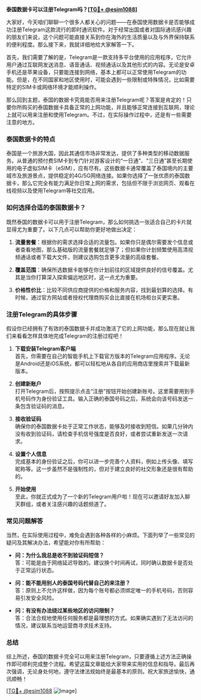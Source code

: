 **泰国数据卡可以注册Telegram吗？[[TG💪+ @esim1088](https://t.me/s/esim1088)]**

大家好，今天咱们聊聊一个很多人都关心的问题——在泰国使用数据卡是否能够成功注册Telegram这款流行的即时通讯软件。对于经常出国或者对国际通讯感兴趣的朋友们来说，这个问题可能直接关系到你在海外的生活质量以及与外界保持联系的便利程度。那么接下来，我就详细地给大家解答一下。

首先，我们需要了解的是，Telegram是一款支持多平台使用的应用程序，它允许用户通过互联网发送消息、语音通话、视频通话以及其他形式的内容。无论是安卓手机还是苹果设备，只要能连接到网络，基本上都可以正常使用Telegram的功能。但是，在不同国家和地区使用时，可能会遇到一些限制或特殊情况，比如需要特定的SIM卡或网络环境才能顺利操作。

那么回到主题，泰国的数据卡究竟能否用来注册Telegram呢？答案是肯定的！只要你所购买的泰国数据卡具备正常的上网功能，并且能够正常连接到互联网，理论上就可以用来注册和使用Telegram。不过，在实际操作过程中，还是有一些需要注意的地方。

### 泰国数据卡的特点

泰国是一个旅游大国，因此其通信市场非常发达，提供了多种类型的移动数据服务。从普通的预付费SIM卡到专门针对游客设计的“一日通”、“三日通”甚至长期使用的电子虚拟SIM卡（eSIM），应有尽有。这些数据卡通常覆盖了泰国境内的主要城市及旅游景点，提供稳定的4G/5G网络连接。如果你选择了一张优质的泰国数据卡，那么它完全有能力满足你日常上网的需求，包括但不限于浏览网页、观看在线视频以及使用Telegram等社交应用。

### 如何选择合适的泰国数据卡？

既然泰国的数据卡可以用于注册Telegram，那么如何挑选一张适合自己的卡片就显得尤为重要了。以下几点可以帮助你更好地做出决定：

1. **流量套餐**：根据你的需求选择合适的流量包。如果你只是偶尔需要发个信息或者查看地图，那么基础版的流量套餐就足够了；但如果你计划频繁使用高清视频通话或者下载大文件，则建议选购包含更多流量的高级套餐。
   
2. **覆盖范围**：确保所选数据卡能够在你计划前往的区域提供良好的信号覆盖。尤其是当你打算深入探索偏远地区时，这一点尤为重要。
   
3. **价格性价比**：比较不同供应商提供的价格和服务内容，找到最划算的选择。有时候，通过官方网站或者授权代理商购买会比直接在机场柜台买更实惠。

### 注册Telegram的具体步骤

假设你已经拥有了有效的泰国数据卡并成功激活了它的上网功能，那么现在就让我们来看看怎样具体地完成Telegram的注册过程吧！

1. **下载安装Telegram客户端**  
   首先，你需要在自己的智能手机上下载官方版本的Telegram应用程序。无论是Android还是iOS系统，都可以轻松地从各自的应用商店里搜索并下载最新版本。

2. **创建新账户**  
   打开Telegram后，按照提示点击“注册”按钮开始创建新账号。这里需要用到手机号码作为身份验证工具。输入正确的泰国号码之后，系统会向该号码发送一条包含验证码的消息。

3. **接收验证码**  
   确保你的泰国数据卡处于正常工作状态，能够及时接收到短信。如果几分钟内没有收到验证码，请检查手机信号强度是否良好，或者尝试重新发送一次请求。

4. **设置个人信息**  
   完成基本的身份验证之后，你可以进一步完善个人资料，例如上传头像、填写昵称等。这一步虽然不是强制性的，但对于建立良好的社交形象还是很有帮助的。

5. **开始使用**  
   至此，你就正式成为了一个新的Telegram用户啦！现在可以邀请好友加入聊天群组，或者关注感兴趣的话题频道了。

### 常见问题解答

当然，在实际使用过程中，难免会遇到各种各样的小麻烦。下面列举了一些常见的疑问及其解决办法，希望能对你有所帮助：

- **问：为什么我总是收不到验证码短信？**  
  答：可能是由于网络延迟导致的。建议换个时间再试，同时确认数据卡是否处于正常运行状态。

- **问：能不能用别人的泰国号码代替自己的来注册？**  
  答：原则上不允许这样做，因为每个账号都必须绑定唯一的手机号码，否则容易引发安全风险。

- **问：有没有办法绕过某些地区的访问限制？**  
  答：合法合规地使用任何服务都是最理想的方式。如果确实遇到了无法访问的情况，建议联系当地运营商寻求技术支持。

### 总结

综上所述，泰国的数据卡完全可以用来注册Telegram，只要遵循上述方法正确操作即可顺利完成整个流程。希望这篇文章能给大家带来实用的信息和指导。最后再次强调，无论身处何地，遵守法律法规始终是最基本的原则。祝大家旅途愉快，通讯顺畅！  

[[TG💪+ @esim1088](https://t.me/s/esim1088) ![Image](https://i.postimg.cc/4NQfJmqS/Snipaste-2025-05-13-00-14-12.png)]